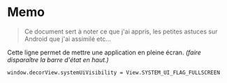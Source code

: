 # Memo

> Ce document sert à noter ce que j'ai appris, les petites astuces sur Android que j'ai assimilé etc...


Cette ligne permet de mettre une application en pleine écran. *(faire disparaître la barre d'état en haut.)*
```
window.decorView.systemUiVisibility = View.SYSTEM_UI_FLAG_FULLSCREEN
```
